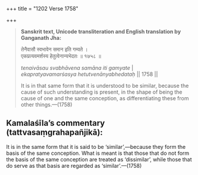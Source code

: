 +++
title = "1202 Verse 1758"

+++
> **Sanskrit text, Unicode transliteration and English translation by Ganganath Jha:** 
>
> तेनैवासौ स्वभावेन समान इति गम्यते ।  
> एकप्रत्यवमर्शस्य हेतुत्वेनान्यभेदतः ॥ १७५८ ॥ 
>
> *tenaivāsau svabhāvena samāna iti gamyate* \|  
> *ekapratyavamarśasya hetutvenānyabhedataḥ* \|\| 1758 \|\| 
>
> It is in that same form that it is understood to be similar, because the cause of such understanding is present, in the shape of being the cause of one and the same conception, as differentiating these from other things.—(1758)



## Kamalaśīla’s commentary (tattvasaṃgrahapañjikā):

It is in the same form that it is said to be ‘similar’,—because they form the basis of the same conception. What is meant is that those that do not form the basis of the same conception are treated as ‘dissimilar’, while those that do serve as that basis are regarded as ‘similar’.—(1758)


